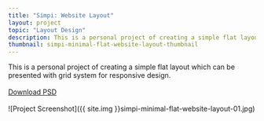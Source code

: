 ```yaml
---
title: "Simpi: Website Layout"
layout: project
topic: "Layout Design"
description: This is a personal project of creating a simple flat layout which can be presented with grid system for responsive design.
thumbnail: simpi-minimal-flat-website-layout-thumbnail
---
```

This is a personal project of creating a simple flat layout which can be presented with grid system for responsive design.
<br><br>
<a href="http://bit.ly/1DZKREH" class="button js-force-center" target="_blank">Download PSD</a>
<br><br>
![Project Screenshot]({{ site.img }}simpi-minimal-flat-website-layout-01.jpg)